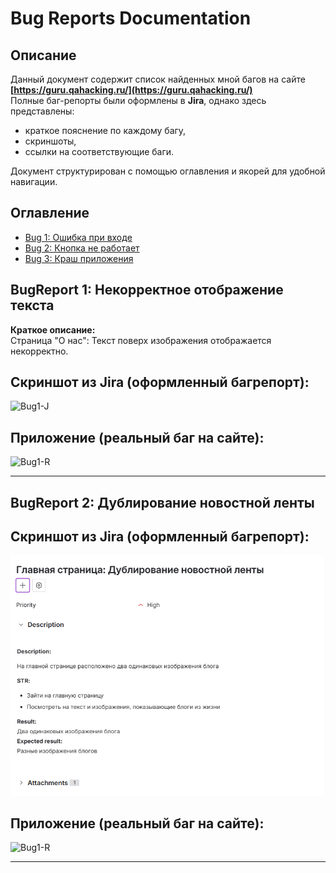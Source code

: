 # Bug Reports Documentation

## Описание  
Данный документ содержит список найденных мной багов на сайте **[https://guru.qahacking.ru/](https://guru.qahacking.ru/)**  
Полные баг-репорты были оформлены в **Jira**, однако здесь представлены:  
- краткое пояснение по каждому багу,  
- скриншоты,  
- ссылки на соответствующие баги.  

Документ структурирован с помощью оглавления и якорей для удобной навигации.  

## Оглавление
- [Bug 1: Ошибка при входе](#bug-1-ошибка-при-входе)
- [Bug 2: Кнопка не работает](#bug-2-кнопка-не-работает)
- [Bug 3: Краш приложения](#bug-3-краш-приложения)



## BugReport 1: Некорректное отображение текста
**Краткое описание:**  
Страница "О нас": Текст поверх изображения отображается некорректно.  

## Скриншот из Jira (оформленный багрепорт):  

![Bug1-J](../accets/№1.png)  

## Приложение (реальный баг на сайте):  

![Bug1-R](../accets/b№1.png)  

---

## BugReport 2: Дублирование новостной ленты

## Скриншот из Jira (оформленный багрепорт):  

![Bug1-J](../accets/2.png)  

## Приложение (реальный баг на сайте):  

![Bug1-R](../accets/b№2.png)  

---